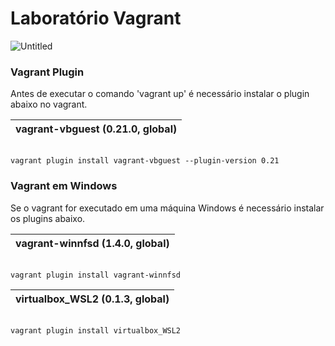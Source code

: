 <h1>Laboratório Vagrant</h1>

![Untitled](https://user-images.githubusercontent.com/77412061/193918771-257b07b2-82ef-4f42-b444-2873edf3f55f.png)

<h3>Vagrant Plugin</h3>

Antes de executar o comando 'vagrant up' é necessário instalar o plugin abaixo no vagrant.


| vagrant-vbguest (0.21.0, global) |
| ------|
``` 

vagrant plugin install vagrant-vbguest --plugin-version 0.21 

```


<h3>Vagrant em Windows</h3>

Se o vagrant for executado em uma máquina Windows é necessário instalar os plugins abaixo. 

| vagrant-winnfsd (1.4.0, global) |
| ------|

``` 

vagrant plugin install vagrant-winnfsd

```

| virtualbox_WSL2 (0.1.3, global) |
| ------|

``` 

vagrant plugin install virtualbox_WSL2

```

